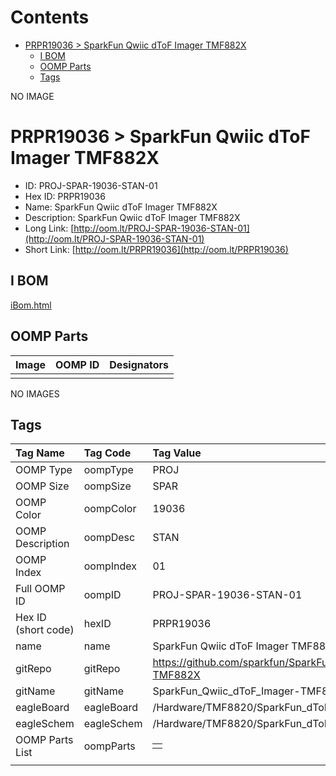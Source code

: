



Contents
========

* [PRPR19036 > SparkFun Qwiic dToF Imager TMF882X](#prpr19036--sparkfun-qwiic-dtof-imager-tmf882x)
	* [I BOM](#i-bom)
	* [OOMP Parts](#oomp-parts)
	* [Tags](#tags)
  
NO IMAGE  
# PRPR19036 > SparkFun Qwiic dToF Imager TMF882X

- ID: PROJ-SPAR-19036-STAN-01
- Hex ID: PRPR19036
- Name: SparkFun Qwiic dToF Imager TMF882X
- Description: SparkFun Qwiic dToF Imager TMF882X
- Long Link: [http://oom.lt/PROJ-SPAR-19036-STAN-01](http://oom.lt/PROJ-SPAR-19036-STAN-01)
- Short Link: [http://oom.lt/PRPR19036](http://oom.lt/PRPR19036)

## I BOM
  
[iBom.html](https://htmlpreview.github.io/?https://github.com/oomlout/oomlout_OOMP_projects_V2/blob/main/PROJ/SPAR/19036/STAN/01/ibom.html)
## OOMP Parts
  

|Image|OOMP ID|Designators|
| :--- | :--- | :--- |
||||
  
NO IMAGES  
## Tags
  

|Tag Name|Tag Code|Tag Value|
| :--- | :--- | :--- |
|OOMP Type|oompType|PROJ|
|OOMP Size|oompSize|SPAR|
|OOMP Color|oompColor|19036|
|OOMP Description|oompDesc|STAN|
|OOMP Index|oompIndex|01|
|Full OOMP ID|oompID|PROJ-SPAR-19036-STAN-01|
|Hex ID (short code)|hexID|PRPR19036|
|name|name|SparkFun Qwiic dToF Imager TMF882X|
|gitRepo|gitRepo|https://github.com/sparkfun/SparkFun_Qwiic_dToF_Imager-TMF882X|
|gitName|gitName|SparkFun_Qwiic_dToF_Imager-TMF882X|
|eagleBoard|eagleBoard|/Hardware/TMF8820/SparkFun_dToF-TMF8820.brd|
|eagleSchem|eagleSchem|/Hardware/TMF8820/SparkFun_dToF-TMF8820.sch|
|OOMP Parts List|oompParts|<table><tr><td></td></tr></table>|
||||
